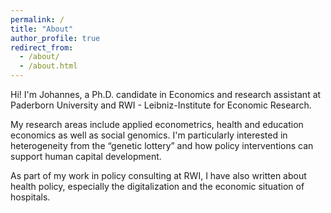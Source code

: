 ```yaml
---
permalink: /
title: "About"
author_profile: true
redirect_from: 
  - /about/
  - /about.html
---
```


Hi! I'm Johannes, a Ph.D. candidate in Economics and research assistant at Paderborn University and RWI - Leibniz-Institute for Economic Research. 

My research areas include applied econometrics, health and education economics as well as social genomics. I'm particularly interested in heterogeneity from the &ldquo;genetic lottery&rdquo; and how policy interventions can support human capital development.

As part of my work in policy consulting at RWI, I have also written about health policy, especially the digitalization and the economic situation of hospitals.


<!--
Hi! I'm Johannes, a researcher at RWI - Leibniz-Institute for Economic Research in Essen, Germany and an economics PhD student at the University of Paderborn (advisor: <a href="https://www.uni-paderborn.de/en/person/48879/" target="_blank">Hendrik Schmitz</a>).

My areas of research include health and education economics as well as social genomics. I'm particularly interested in how policy interventions can improve health, reduce inequalities and support human capital development.

As part of my work in policy consulting at RWI, I have also written about hospital digitalization and co-authored several Hospital and Nursing Home Rating Reports (in German).

, which provide an overview of the economic situation of hospitals and nursing homes in Germany.
-->